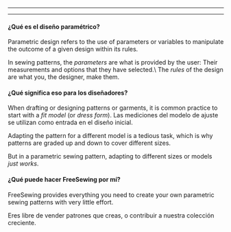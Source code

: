 - - -
- - -

#### ¿Qué es el diseño paramétrico?

Parametric design refers to the use of parameters or variables to manipulate the outcome of a given design within its rules.

In sewing patterns, the _parameters_ are what is provided by the user: Their measurements and options that they have selected.\ The _rules_ of the design are what you, the designer, make them.

#### ¿Qué significa eso para los diseñadores?

When drafting or designing patterns or garments, it is common practice to start with a _fit model_ (or _dress form_). Las mediciones del modelo de ajuste se utilizan como entrada en el diseño inicial.

Adapting the pattern for a different model is a tedious task, which is why patterns are graded up and down to cover different sizes.

But in a parametric sewing pattern, adapting to different sizes or models _just works_.

#### ¿Qué puede hacer FreeSewing por mí?

FreeSewing provides everything you need to create your own parametric sewing patterns with very little effort.

Eres libre de vender patrones que creas, o contribuir a nuestra colección creciente.
